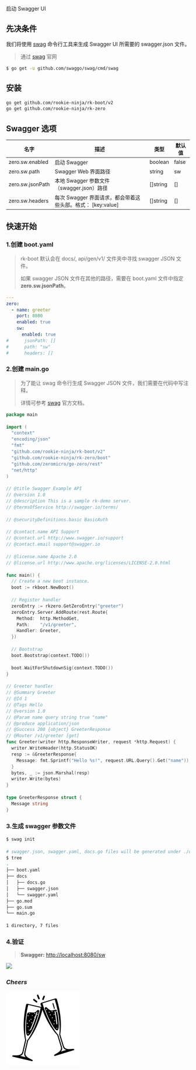 启动 Swagger UI

## 先决条件
我们将使用 [swag](https://github.com/swaggo/swag) 命令行工具来生成 Swagger UI 所需要的 swagger.json 文件。

> 通过 [swag](https://github.com/swaggo/swag) 官网
```bash
$ go get -u github.com/swaggo/swag/cmd/swag
```

## 安装
```bash
go get github.com/rookie-ninja/rk-boot/v2
go get github.com/rookie-ninja/rk-zero
```

## Swagger 选项
| 名字              | 描述                                       | 类型       | 默认值  |
|-----------------|------------------------------------------|----------|------|
| zero.sw.enabled  | 启动 Swagger                               | boolean  | false |
| zero.sw.path     | Swagger Web 界面路径                         | string   | sw   |
| zero.sw.jsonPath | 本地 Swagger 参数文件（swagger.json）路径          | []string | []   |
| zero.sw.headers  | 每次 Swagger 界面请求，都会带着这些头部。格式： [key:value] | []string | []   |

## 快速开始
### 1.创建 boot.yaml
> rk-boot 默认会在 docs/, api/gen/v1/ 文件夹中寻找 swagger JSON 文件。
>
> 如果 swagger JSON 文件在其他的路径，需要在 boot.yaml 文件中指定 **zero.sw.jsonPath**。

```yaml
---
zero:
  - name: greeter
    port: 8080
    enabled: true
    sw:
      enabled: true
#      jsonPath: []
#      path: "sw"
#      headers: []
```

### 2.创建 main.go
> 为了能让 swag 命令行生成 Swagger JSON 文件，我们需要在代码中写注释。
>
> 详情可参考 [swag](https://github.com/swaggo/swag) 官方文档。

```go
package main

import (
  "context"
  "encoding/json"
  "fmt"
  "github.com/rookie-ninja/rk-boot/v2"
  "github.com/rookie-ninja/rk-zero/boot"
  "github.com/zeromicro/go-zero/rest"
  "net/http"
)

// @title Swagger Example API
// @version 1.0
// @description This is a sample rk-demo server.
// @termsOfService http://swagger.io/terms/

// @securityDefinitions.basic BasicAuth

// @contact.name API Support
// @contact.url http://www.swagger.io/support
// @contact.email support@swagger.io

// @license.name Apache 2.0
// @license.url http://www.apache.org/licenses/LICENSE-2.0.html

func main() {
  // Create a new boot instance.
  boot := rkboot.NewBoot()

  // Register handler
  zeroEntry := rkzero.GetZeroEntry("greeter")
  zeroEntry.Server.AddRoute(rest.Route{
    Method:  http.MethodGet,
    Path:    "/v1/greeter",
    Handler: Greeter,
  })

  // Bootstrap
  boot.Bootstrap(context.TODO())

  boot.WaitForShutdownSig(context.TODO())
}

// Greeter handler
// @Summary Greeter
// @Id 1
// @Tags Hello
// @version 1.0
// @Param name query string true "name"
// @produce application/json
// @Success 200 {object} GreeterResponse
// @Router /v1/greeter [get]
func Greeter(writer http.ResponseWriter, request *http.Request) {
  writer.WriteHeader(http.StatusOK)
  resp := &GreeterResponse{
    Message: fmt.Sprintf("Hello %s!", request.URL.Query().Get("name")),
  }
  bytes, _ := json.Marshal(resp)
  writer.Write(bytes)
}

type GreeterResponse struct {
  Message string
}
```

### 3.生成 swagger 参数文件
```bash
$ swag init

# swagger.json, swagger.yaml, docs.go files will be generated under ./docs folder.
$ tree
.
├── boot.yaml
├── docs
│   ├── docs.go
│   ├── swagger.json
│   └── swagger.yaml
├── go.mod
├── go.sum
└── main.go

1 directory, 7 files
```

### 4.验证
> **Swagger:** [http://localhost:8080/sw](http://localhost:8080/sw)

![](/rk-boot/example/sw.png)

### _**Cheers**_
![](../../../img/user-guide/cheers.png)